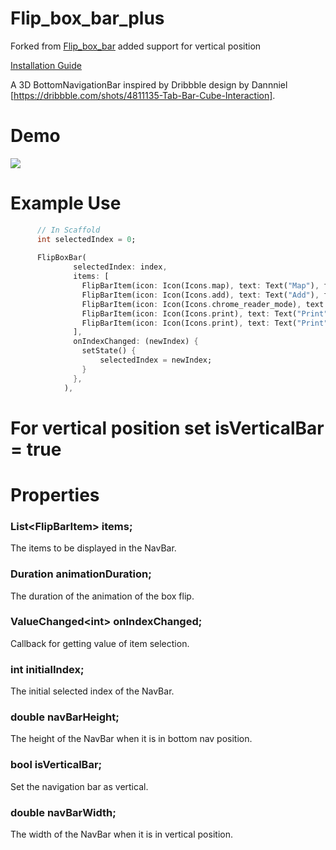 # Flip_box_bar_plus

Forked from [Flip_box_bar](https://github.com/deven98/flip_box_bar)
added support for vertical position

[Installation Guide](https://pub.dev/packages/flip_box_bar_plus#-installing-tab-)

A 3D BottomNavigationBar inspired by Dribbble design by Dannniel
[https://dribbble.com/shots/4811135-Tab-Bar-Cube-Interaction].

# Demo

![](https://github.com/deven98/flip_box_bar/blob/master/demo.gif)

# Example Use
```dart
      // In Scaffold
      int selectedIndex = 0;
      
      FlipBoxBar(
              selectedIndex: index,
              items: [
                FlipBarItem(icon: Icon(Icons.map), text: Text("Map"), frontColor: Colors.blue, backColor: Colors.blueAccent),
                FlipBarItem(icon: Icon(Icons.add), text: Text("Add"), frontColor: Colors.cyan, backColor: Colors.cyanAccent),
                FlipBarItem(icon: Icon(Icons.chrome_reader_mode), text: Text("Read"), frontColor: Colors.orange, backColor: Colors.orangeAccent),
                FlipBarItem(icon: Icon(Icons.print), text: Text("Print"), frontColor: Colors.purple, backColor: Colors.purpleAccent),
                FlipBarItem(icon: Icon(Icons.print), text: Text("Print"), frontColor: Colors.pink, backColor: Colors.pinkAccent),
              ],
              onIndexChanged: (newIndex) {
                setState() {
                    selectedIndex = newIndex;
                }
              },
            ),
```     
# For vertical position set isVerticalBar = true 



# Properties

### List\<FlipBarItem\> items;

The items to be displayed in the NavBar.

### Duration animationDuration;

The duration of the animation of the box flip.

### ValueChanged\<int\> onIndexChanged;

Callback for getting value of item selection.

### int initialIndex;

The initial selected index of the NavBar.

### double navBarHeight;

The height of the NavBar when it is in bottom nav position.


### bool isVerticalBar;

Set the navigation bar as vertical. 

### double navBarWidth;

The width of the NavBar when it is in vertical position.


